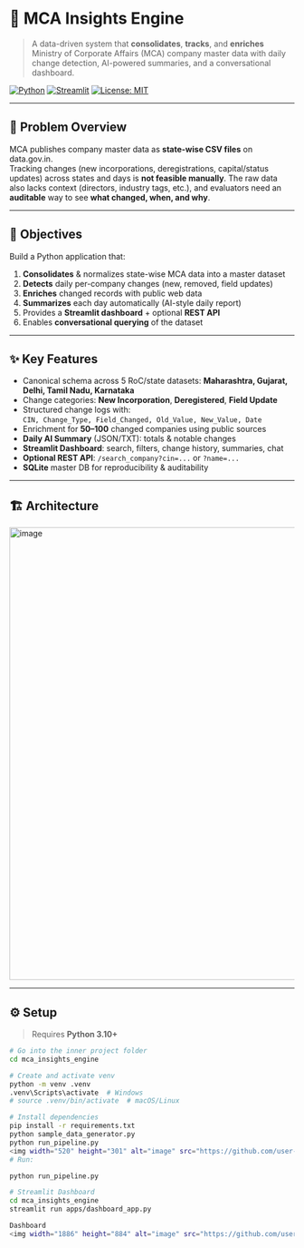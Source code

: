 # 🏢 MCA Insights Engine

> A data-driven system that **consolidates**, **tracks**, and **enriches** Ministry of Corporate Affairs (MCA) company master data with daily change detection, AI-powered summaries, and a conversational dashboard.

[![Python](https://img.shields.io/badge/Python-3.10+-blue.svg)]()
[![Streamlit](https://img.shields.io/badge/Streamlit-1.37+-ff4b4b.svg)]()
[![License: MIT](https://img.shields.io/badge/License-MIT-green.svg)]()

---

## 🧩 Problem Overview
MCA publishes company master data as **state-wise CSV files** on data.gov.in.  
Tracking changes (new incorporations, deregistrations, capital/status updates) across states and days is **not feasible manually**. The raw data also lacks context (directors, industry tags, etc.), and evaluators need an **auditable** way to see **what changed, when, and why**.

---

## 🎯 Objectives
Build a Python application that:
1. **Consolidates** & normalizes state-wise MCA data into a master dataset  
2. **Detects** daily per-company changes (new, removed, field updates)  
3. **Enriches** changed records with public web data  
4. **Summarizes** each day automatically (AI-style daily report)  
5. Provides a **Streamlit dashboard** + optional **REST API**  
6. Enables **conversational querying** of the dataset

---

## ✨ Key Features
- Canonical schema across 5 RoC/state datasets: **Maharashtra, Gujarat, Delhi, Tamil Nadu, Karnataka**
- Change categories: **New Incorporation**, **Deregistered**, **Field Update**
- Structured change logs with:  
  `CIN, Change_Type, Field_Changed, Old_Value, New_Value, Date`
- Enrichment for **50–100** changed companies using public sources
- **Daily AI Summary** (JSON/TXT): totals & notable changes
- **Streamlit Dashboard**: search, filters, change history, summaries, chat
- **Optional REST API**: `/search_company?cin=...` or `?name=...`
- **SQLite** master DB for reproducibility & auditability

---

## 🏗️ Architecture

<img width="564" height="798" alt="image" src="https://github.com/user-attachments/assets/d1b1cb23-443a-4ba5-92f3-12d3fd637e74" />

---

## ⚙️ Setup

> Requires **Python 3.10+**

```bash
# Go into the inner project folder
cd mca_insights_engine

# Create and activate venv
python -m venv .venv
.venv\Scripts\activate  # Windows
# source .venv/bin/activate  # macOS/Linux

# Install dependencies
pip install -r requirements.txt
python sample_data_generator.py
python run_pipeline.py
<img width="520" height="301" alt="image" src="https://github.com/user-attachments/assets/060a907a-f6d5-4780-a0b3-398c12932bc4" />
# Run:

python run_pipeline.py

# Streamlit Dashboard
cd mca_insights_engine
streamlit run apps/dashboard_app.py

Dashboard
<img width="1886" height="884" alt="image" src="https://github.com/user-attachments/assets/98759748-854a-4a60-b833-dbf142cc7b52" />



